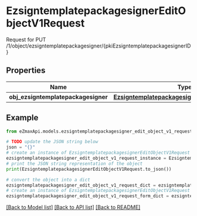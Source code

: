 # EzsigntemplatepackagesignerEditObjectV1Request

Request for PUT /1/object/ezsigntemplatepackagesigner/{pkiEzsigntemplatepackagesignerID}

## Properties

Name | Type | Description | Notes
------------ | ------------- | ------------- | -------------
**obj_ezsigntemplatepackagesigner** | [**EzsigntemplatepackagesignerRequestCompound**](EzsigntemplatepackagesignerRequestCompound.md) |  | 

## Example

```python
from eZmaxApi.models.ezsigntemplatepackagesigner_edit_object_v1_request import EzsigntemplatepackagesignerEditObjectV1Request

# TODO update the JSON string below
json = "{}"
# create an instance of EzsigntemplatepackagesignerEditObjectV1Request from a JSON string
ezsigntemplatepackagesigner_edit_object_v1_request_instance = EzsigntemplatepackagesignerEditObjectV1Request.from_json(json)
# print the JSON string representation of the object
print(EzsigntemplatepackagesignerEditObjectV1Request.to_json())

# convert the object into a dict
ezsigntemplatepackagesigner_edit_object_v1_request_dict = ezsigntemplatepackagesigner_edit_object_v1_request_instance.to_dict()
# create an instance of EzsigntemplatepackagesignerEditObjectV1Request from a dict
ezsigntemplatepackagesigner_edit_object_v1_request_form_dict = ezsigntemplatepackagesigner_edit_object_v1_request.from_dict(ezsigntemplatepackagesigner_edit_object_v1_request_dict)
```
[[Back to Model list]](../README.md#documentation-for-models) [[Back to API list]](../README.md#documentation-for-api-endpoints) [[Back to README]](../README.md)


